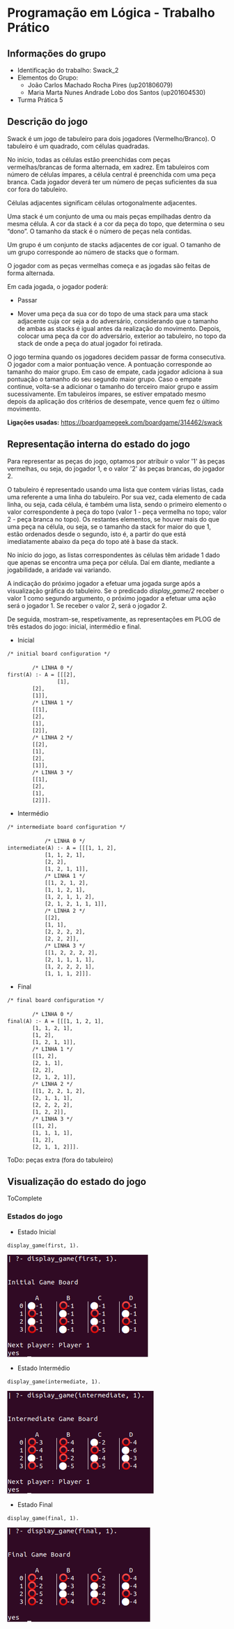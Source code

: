 # Programação em Lógica - Trabalho Prático

## Informações do grupo

- Identificação do trabalho: Swack_2
- Elementos do Grupo:
    - João Carlos Machado Rocha Pires (up201806079)
    - Maria Marta Nunes Andrade Lobo dos Santos (up201604530)
- Turma Prática 5

## Descrição do jogo

Swack é um jogo de tabuleiro para dois jogadores (Vermelho/Branco). O tabuleiro é um quadrado, com células quadradas.

No início, todas as células estão preenchidas com peças vermelhas/brancas de forma alternada, em xadrez. Em tabuleiros com número de células ímpares, a célula central é preenchida com uma peça branca. Cada jogador deverá ter um número de peças suficientes da sua cor fora do tabuleiro.

Células adjacentes significam células ortogonalmente adjacentes.

Uma stack é um conjunto de uma ou mais peças empilhadas dentro da mesma célula. A cor da stack é a cor da peça do topo, que determina o seu “dono”. O tamanho da stack é o número de peças nela contidas.

Um grupo é um conjunto de stacks adjacentes de cor igual. O tamanho de um grupo corresponde ao número de stacks que o formam.

O jogador com as peças vermelhas começa e as jogadas são feitas de forma alternada. 

Em cada jogada, o jogador poderá:

- Passar

- Mover uma peça da sua cor do topo de uma stack para uma stack adjacente cuja cor seja a do adversário, considerando que o tamanho de ambas as stacks é igual antes da realização do movimento. Depois, colocar uma peça da cor do adversário, exterior ao tabuleiro, no topo da stack de onde a peça do atual jogador foi retirada.

O jogo termina quando os jogadores decidem passar de forma consecutiva. O jogador com a maior pontuação vence. A pontuação corresponde ao tamanho do maior grupo. Em caso de empate, cada jogador adiciona à sua pontuação o tamanho do seu segundo maior grupo. Caso o empate continue, volta-se a adicionar o tamanho do terceiro maior grupo e assim sucessivamente. Em tabuleiros ímpares, se estiver empatado mesmo depois da aplicação dos critérios de desempate, vence quem fez o último movimento.

**Ligações usadas:** https://boardgamegeek.com/boardgame/314462/swack

## Representação interna do estado do jogo

<!--Indicação de como representam o estado do jogo, incluindo tabuleiro (tipicamente usando uma lista de listas com diferentes átomos para as peças), jogador atual, e eventualmente peças capturadas ou ainda por jogar, ou outras informações que possam ser necessárias (dependendo do jogo). Deve incluir exemplos da representação, em Prolog, de estados de jogo inicial, intermédio e final (que deverão estar também no ficheiro de código - ver abaixo), e indicação do significado de cada átomo (ex., como representam as diferentes peças).-->

Para representar as peças do jogo, optamos por atribuir o valor '1' às peças vermelhas, ou seja, do jogador 1, e o valor '2' às peças brancas, do jogador 2.

O tabuleiro é representado usando uma lista que contem várias listas, cada uma referente a uma linha do tabuleiro. Por sua vez, cada elemento de cada linha, ou seja, cada célula, é também uma lista, sendo o primeiro elemento o valor correspondente à peça do topo (valor 1 - peça vermelha no topo; valor 2 - peça branca no topo). Os restantes elementos, se houver mais do que uma peça na célula, ou seja, se o tamanho da stack for maior do que 1, estão ordenados desde o segundo, isto é, a partir do que está imediatamente abaixo da peça do topo até à base da stack.

No início do jogo, as listas correspondentes às células têm aridade 1 dado que apenas se encontra uma peça por célula. Daí em diante, mediante a jogabilidade, a aridade vai variando. 

A indicação do próximo jogador a efetuar uma jogada surge após a visualização gráfica do tabuleiro. Se o predicado *display_game/2* receber o valor 1 como segundo argumento, o próximo jogador a efetuar uma ação será o jogador 1. Se receber o valor 2, será o jogador 2.

De seguida, mostram-se, respetivamente, as representações em PLOG de três estados do jogo: inicial, intermédio e final.

- Inicial

```
/* initial board configuration */

		/* LINHA 0 */
first(A) :- A = [[[2],
                [1],
		[2],
		[1]],
		/* LINHA 1 */
		[[1],
		[2],
		[1],
		[2]],
		/* LINHA 2 */
		[[2],
		[1],
		[2],
		[1]],
		/* LINHA 3 */
		[[1],
		[2],
		[1],
		[2]]].
```

- Intermédio

```
/* intermediate board configuration */

			/* LINHA 0 */
intermediate(A) :- A = [[[1, 1, 2],
			[1, 1, 2, 1],
			[2, 2],
			[1, 2, 1, 1]],
			/* LINHA 1 */
			[[1, 2, 1, 2],
			[1, 1, 2, 1],
			[1, 2, 1, 1, 2],
			[2, 1, 2, 1, 1, 1]],
			/* LINHA 2 */
			[[2],
			[1, 1],
			[2, 2, 2, 2],
			[2, 2, 2]],
			/* LINHA 3 */
			[[1, 2, 2, 2, 2],
			[2, 1, 1, 1, 1],
			[1, 2, 2, 2, 1],
			[1, 1, 1, 2]]].
```

- Final

```
/* final board configuration */

		/* LINHA 0 */
final(A) :- A = [[[1, 1, 2, 1],
		[1, 1, 2, 1],
		[1, 2],
		[1, 2, 1, 1]],
		/* LINHA 1 */
		[[1, 2],
		[2, 1, 1],
		[2, 2],
		[2, 1, 2, 1]],
		/* LINHA 2 */
		[[1, 2, 2, 1, 2],
		[2, 1, 1, 1],
		[2, 2, 2, 2],
		[1, 2, 2]],
		/* LINHA 3 */
		[[1, 2],
		[1, 1, 1, 1],
		[1, 2],
		[2, 1, 1, 2]]].
```

ToDo: peças extra (fora do tabuleiro)

## Visualização do estado do jogo

<!--Pequena descrição da implementação do predicado de visualização do estado de jogo (max. 200 palavras)-->

ToComplete

### Estados do jogo

- Estado Inicial

```
display_game(first, 1).
```

![Estado Inicial do Jogo](first.png)

- Estado Intermédio

```
display_game(intermediate, 1).
```

![Estado Intermédio do Jogo](intermediate.png)

- Estado Final

```
display_game(final, 1).
```

![Estado Final do Jogo](final.png)